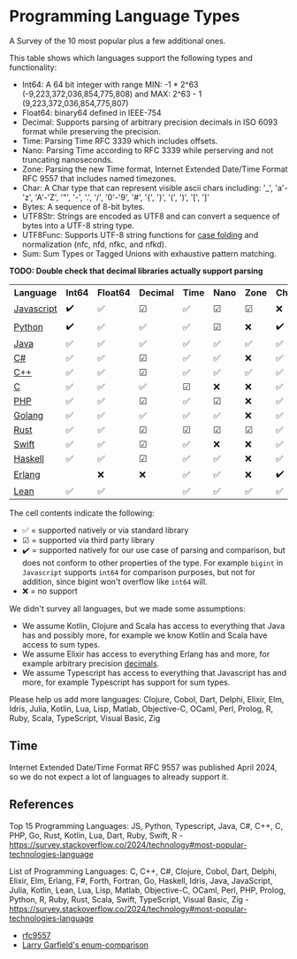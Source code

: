 # Programming Language Types

A Survey of the 10 most popular plus a few additional ones.

This table shows which languages support the following types and functionality:
* Int64: A 64 bit integer with range MIN: -1 * 2^63 (-9,223,372,036,854,775,808) and MAX: 2^63 - 1 (9,223,372,036,854,775,807)
* Float64: binary64 defined in IEEE-754
* Decimal: Supports parsing of arbitrary precision decimals in ISO 6093 format while preserving the precision.
* Time: Parsing Time RFC 3339 which includes offsets.
* Nano: Parsing Time according to RFC 3339 while perserving and not truncating nanoseconds.
* Zone: Parsing the new Time format, Internet Extended Date/Time Format RFC 9557 that includes named timezones.
* Char: A Char type that can represent visible ascii chars including: '_', 'a'-'z', 'A'-'Z', '"', '-', '.', '/', '0'-'9', '#', '{', '}', '(', ')', '[', ']'
* Bytes: A sequence of 8-bit bytes.
* UTF8Str: Strings are encoded as UTF8 and can convert a sequence of bytes into a UTF-8 string type.
* UTF8Func: Supports UTF-8 string functions for [case folding](https://www.unicode.org/L2/L2000/00261-tr25-0d1.html) and normalization (nfc, nfd, nfkc, and nfkd).
* Sum: Sum Types or Tagged Unions with exhaustive pattern matching.

**TODO: Double check that decimal libraries actually support parsing**

<table>
  <tr>
    <th>Language</th>
    <th>Int64</th>
    <th>Float64</th>
    <th>Decimal</th>
    <th>Time</th>
    <th>Nano</th>
    <th>Zone</th>
    <th>Char</th>
    <th>Bytes</th>
    <th>UTF8Str</th>
    <th>UTF8Func</th>
    <th>Sum</th>
  </tr>
  <tr>
    <td><a href="./references/javascript.md">Javascript</a></td>
    <td>✔️</td>
    <td>✅</td>
    <td>☑</td>
    <td>✅</td>
    <td>☑</td>
    <td>☑</td>
    <td>❌</td>
    <td></td>
    <td></td>
    <td></td>
    <td>❌</td>
  </tr>
  <tr>
    <td><a href="./references/python.md">Python</a></td>
    <td>✔️</td>
    <td>✅</td>
    <td>✅</td>
    <td>✅</td>
    <td>☑</td>
    <td>❌</td>
    <td>✔️</td>
    <td></td>
    <td></td>
    <td></td>
    <td>✅</td>
  </tr>
  <tr>
    <td><a href="./references/java.md">Java</a></td>
    <td>✅</td>
    <td>✅</td>
    <td>✅</td>
    <td>✅</td>
    <td>✅</td>
    <td>✅</td>
    <td>✅</td>
    <td></td>
    <td></td>
    <td></td>
    <td>❌</td>
  </tr>
  <tr>
    <td><a href="./references/csharp.md">C#</a></td>
    <td>✅</td>
    <td>✅</td>
    <td>☑</td>
    <td>✅</td>
    <td>✅</td>
    <td>❌</td>
    <td>✅</td>
    <td></td>
    <td></td>
    <td></td>
    <td>☑</td>
  </tr>
  <tr>
    <td><a href="./references/cpp.md">C++</a></td>
    <td>✅</td>
    <td>✅</td>
    <td>☑</td>
    <td>✅</td>
    <td>✅</td>
    <td>✅</td>
    <td>✅</td>
    <td></td>
    <td></td>
    <td></td>
    <td>✅</td>
  </tr>
  <tr>
    <td><a href="./references/c.md">C</a></td>
    <td>✅</td>
    <td>✅</td>
    <td>✅</td>
    <td>☑</td>
    <td>❌</td>
    <td>❌</td>
    <td>✅</td>
    <td></td>
    <td></td>
    <td></td>
    <td>❌</td>
  </tr>
  <tr>
    <td><a href="./references/php.md">PHP</a></td>
    <td>✅</td>
    <td>✅</td>
    <td>☑</td>
    <td>✅</td>
    <td>☑</td>
    <td>❌</td>
    <td>✅</td>
    <td></td>
    <td></td>
    <td></td>
    <td>❌</td>
  </tr>
  <tr>
    <td><a href="./references/golang.md">Golang</a></td>
    <td>✅</td>
    <td>✅</td>
    <td>✅</td>
    <td>✅</td>
    <td>✅</td>
    <td>❌</td>
    <td>✅</td>
    <td>✅</td>
    <td>✅</td>
    <td>✅</td>
    <td>❌</td>
  </tr>
  <tr>
    <td><a href="./references/rust.md">Rust</a></td>
    <td>✅</td>
    <td>✅</td>
    <td>☑</td>
    <td>☑</td>
    <td>☑</td>
    <td>☑</td>
    <td>✅</td>
    <td>✅</td>
    <td>✅</td>
    <td></td>
    <td>✅</td>
  </tr>
  <tr>
    <td><a href="./references/swift.md">Swift</a></td>
    <td>✅</td>
    <td>✅</td>
    <td>☑</td>
    <td>✅</td>
    <td>❌</td>
    <td>❌</td>
    <td>✅</td>
    <td></td>
    <td></td>
    <td></td>
    <td>✅</td>
  </tr>
  <tr>
    <td><a href="./references/haskell.md">Haskell</a></td>
    <td>✅</td>
    <td>✅</td>
    <td>☑</td>
    <td>✅</td>
    <td>✅</td>
    <td>❌</td>
    <td>✅</td>
    <td></td>
    <td></td>
    <td></td>
    <td>✅</td>
  </tr>
  <tr>
    <td><a href="./references/erlang.md">Erlang</a></td>
    <td></td>
    <td>❌</td>
    <td>❌</td>
    <td>✅</td>
    <td>✅</td>
    <td>❌</td>
    <td>✔️</td>
    <td>✅</td>
    <td>✅</td>
    <td>✅</td>
    <td>❌</td>
  </tr>
  <tr>
    <td><a href="./references/lean.md">Lean</a></td>
    <td>✅</td>
    <td>✅</td>
    <td></td>
    <td>✅</td>
    <td>✅</td>
    <td>✅</td>
    <td>✅</td>
    <td>✅</td>
    <td>✅</td>
    <td>❌</td>
    <td>✅</td>
  </tr>
</table>

The cell contents indicate the following:
* ✅ = supported natively or via standard library
* ☑ = supported via third party library
* ✔️ = supported natively for our use case of parsing and comparison, but does not conform to other properties of the type. For example `bigint` in `Javascript` supports `int64` for comparison purposes, but not for addition, since bigint won't overflow like `int64` will.
* ❌ = no support

We didn't survey all languages, but we made some assumptions:
* We assume Kotlin, Clojure and Scala has access to everything that Java has and possibly more, for example we know Kotlin and Scala have access to sum types.
* We assume Elixir has access to everything Erlang has and more, for example arbitrary precision [decimals](https://github.com/ericmj/decimal).
* We assume Typescript has access to everything that Javascript has and more, for example Typescript has support for sum types.

Please help us add more languages: Clojure, Cobol, Dart, Delphi, Elixir, Elm, Idris, Julia, Kotlin, Lua, Lisp, Matlab, Objective-C, OCaml, Perl, Prolog, R, Ruby, Scala, TypeScript, Visual Basic, Zig

## Time

Internet Extended Date/Time Format RFC 9557 was published April 2024, so we do not expect a lot of languages to already support it.

## References

Top 15 Programming Languages: JS, Python, Typescript, Java, C#, C++, C, PHP, Go, Rust, Kotlin, Lua, Dart, Ruby, Swift, R - https://survey.stackoverflow.co/2024/technology#most-popular-technologies-language

List of Programming Languages: C, C++, C#, Clojure, Cobol, Dart, Delphi, Elixir, Elm, Erlang, F#, Forth, Fortran, Go, Haskell, Idris, Java, JavaScript, Julia, Kotlin, Lean, Lua, Lisp, Matlab, Objective-C, OCaml, Perl, PHP, Prolog, Python, R, Ruby, Rust, Scala, Swift, TypeScript, Visual Basic, Zig - https://survey.stackoverflow.co/2024/technology#most-popular-technologies-language

* [rfc9557](https://datatracker.ietf.org/doc/html/rfc9557#name-internet-extended-date-time)
* [Larry Garfield's enum-comparison](https://github.com/Crell/enum-comparison)